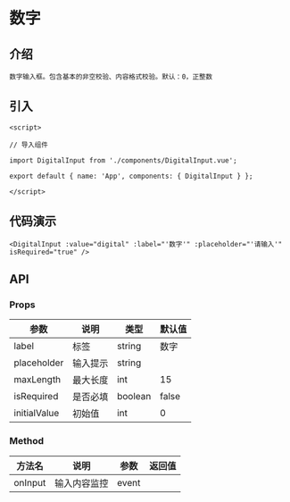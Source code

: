 # 数字

## 介绍
```
数字输入框。包含基本的非空校验、内容格式校验。默认：0，正整数
```

## 引入
```
<script>

// 导入组件

import DigitalInput from './components/DigitalInput.vue';

export default { name: 'App', components: { DigitalInput } };

</script> 
```
## 代码演示
```
<DigitalInput :value="digital" :label="'数字'" :placeholder="'请输入'" isRequired="true" />  
```
## API 
### Props
| 参数	| 说明	| 类型	| 默认值 | 
| --- | --- | --- | --- |
| label | 标签 | string | 数字 |
| placeholder | 输入提示 | string |  |    
| maxLength | 最大长度 | int | 15 |   
| isRequired | 是否必填 | boolean | false |   
| initialValue | 初始值 | int | 0 | 
### Method
| 方法名	| 说明	| 参数	| 返回值 | 
| --- | --- | --- | --- |
| onInput | 输入内容监控 | event |  |